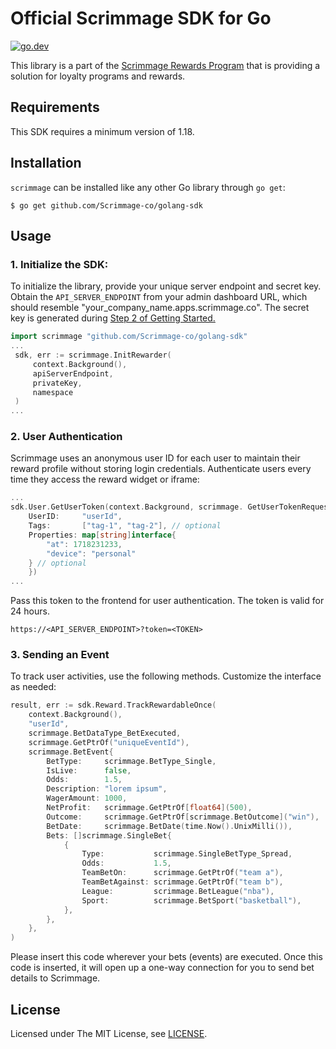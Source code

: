 # Official Scrimmage SDK for Go

[![go.dev](https://img.shields.io/badge/go.dev-pkg-007d9c.svg?style=flat)](https://pkg.go.dev/github.com/Scrimmage-co/golang-sdk)

This library is a part of the [Scrimmage Rewards Program](https://scrimmage.co)
that is providing a solution for loyalty programs and rewards.


## Requirements
This SDK requires a minimum version of 1.18.

## Installation

`scrimmage` can be installed like any other Go library through `go get`:

```console
$ go get github.com/Scrimmage-co/golang-sdk
```

## Usage

### 1. Initialize the SDK:
To initialize the library, provide your unique server endpoint and secret key. Obtain the `API_SERVER_ENDPOINT` from your admin dashboard URL, which should resemble "your_company_name.apps.scrimmage.co". The secret key is generated during [Step 2 of Getting Started.](https://docs.scrimmage.co/docs/getting-started#2-create-secret-key)


   ```go
   import scrimmage "github.com/Scrimmage-co/golang-sdk"
   ...
    sdk, err := scrimmage.InitRewarder(
		context.Background(),
		apiServerEndpoint,
		privateKey,
		namespace
    )
   ...
   ```
### 2. User Authentication

Scrimmage uses an anonymous user ID for each user to maintain their reward profile without storing login credentials. Authenticate users every time they access the reward widget or iframe:

```go
...
sdk.User.GetUserToken(context.Background, scrimmage. GetUserTokenRequest{
    UserID:     "userId",
    Tags:       ["tag-1", "tag-2"], // optional
    Properties: map[string]interface{
        "at": 1718231233,
        "device": "personal"
    } // optional
    })
...
```

Pass this token to the frontend for user authentication. The token is valid for 24 hours.


```
https://<API_SERVER_ENDPOINT>?token=<TOKEN>
```

### 3. Sending an Event

To track user activities, use the following methods. Customize the interface as needed:

```go
result, err := sdk.Reward.TrackRewardableOnce(
    context.Background(),
    "userId",
    scrimmage.BetDataType_BetExecuted,
    scrimmage.GetPtrOf("uniqueEventId"),
    scrimmage.BetEvent{
        BetType:     scrimmage.BetType_Single,
        IsLive:      false,
        Odds:        1.5,
        Description: "lorem ipsum",
        WagerAmount: 1000,
        NetProfit:   scrimmage.GetPtrOf[float64](500),
        Outcome:     scrimmage.GetPtrOf[scrimmage.BetOutcome]("win"),
        BetDate:     scrimmage.BetDate(time.Now().UnixMilli()),
        Bets: []scrimmage.SingleBet{
            {
                Type:           scrimmage.SingleBetType_Spread,
                Odds:           1.5,
                TeamBetOn:      scrimmage.GetPtrOf("team a"),
                TeamBetAgainst: scrimmage.GetPtrOf("team b"),
                League:         scrimmage.BetLeague("nba"),
                Sport:          scrimmage.BetSport("basketball"),
            },
        },
    },
)
```

Please insert this code wherever your bets (events) are executed. Once this code is inserted, it will open up a one-way connection for you to send bet details to Scrimmage.


## License

Licensed under The MIT License, see [LICENSE](https://github.com/Scrimmage-co/golang-sdk/blob/main/LICENSE).